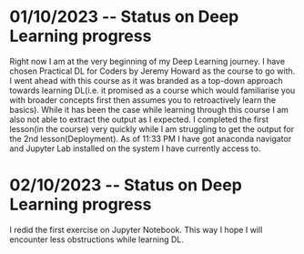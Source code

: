 # 01/10/2023 -- Status on Deep Learning progress
Right now I am at the very beginning of my Deep Learning journey. I have chosen Practical DL for Coders by Jeremy Howard as the course to go with. I went ahead with this course as it was branded as a top-down approach towards learning DL(i.e. it promised as a course which would familiarise you with broader concepts first then assumes you to retroactively learn the basics). 
While it has been the case while learning through this course I am also not able to extract the output as I expected. I completed the first lesson(in the course) very quickly while I am struggling to get the output for the 2nd lesson(Deployment).
As of 11:33 PM I have got anaconda navigator and Jupyter Lab installed on the system I have currently access to. 
# 02/10/2023 -- Status on Deep Learning progress
I redid the first exercise on Jupyter Notebook. This way I hope I will encounter less obstructions while learning DL.

